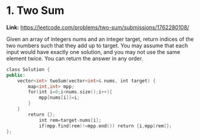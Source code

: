 # 1. Two Sum

**Link:** https://leetcode.com/problems/two-sum/submissions/1762280108/

Given an array of integers nums and an integer target, return indices of the two numbers such that they add up to target. You may assume that each input would have exactly one solution, and you may not use the same element twice. You can return the answer in any order.

```cpp
class Solution {
public:
    vector<int> twoSum(vector<int>& nums, int target) {
        map<int,int> mpp;
        for(int i=0;i<nums.size();i++){
            mpp[nums[i]]=i;
        }
    }
        return {};
            int rem=target-nums[i];
            if(mpp.find(rem)!=mpp.end()) return {i,mpp[rem]};
};
```
